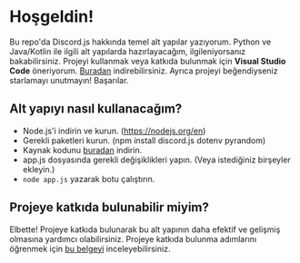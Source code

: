 # Hoşgeldin!
Bu repo'da Discord.js hakkında temel alt yapılar yazıyorum.
Python ve Java/Kotlin ile ilgili alt yapılarda hazırlayacağım, ilgileniyorsanız bakabilirsiniz.
Projeyi kullanmak veya katkıda bulunmak için **Visual Studio Code** öneriyorum. [Buradan](https://code.visualstudio.com/download) indirebilirsiniz.
Ayrıca projeyi beğendiyseniz starlamayı unutmayın! Başarılar.

## Alt yapıyı nasıl kullanacağım?
- Node.js'i indirin ve kurun. (https://nodejs.org/en)
- Gerekli paketleri kurun. (npm install discord.js dotenv pyrandom)
- Kaynak kodunu [buradan](https://github.com/meto1558/basic-base/archive/refs/heads/main.zip) indirin.
- app.js dosyasında gerekli değişiklikleri yapın. (Veya istediğiniz birşeyler ekleyin.)
- ```node app.js``` yazarak botu çalıştırın.

## Projeye katkıda bulunabilir miyim?
Elbette! Projeye katkıda bulunarak bu alt yapının daha efektif ve gelişmiş olmasına yardımcı olabilirsiniz. Projeye katkıda bulunma adımlarını öğrenmek için [bu belgeyi](https://github.com/meto1558/basic-base/blob/main/KATKIDA_BULUNMA.md) inceleyebilirsiniz.
